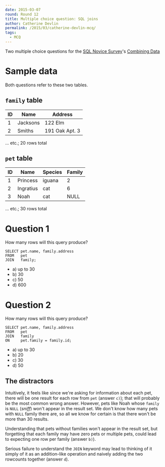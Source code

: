 ```yaml
---
date: 2015-03-07
round: Round 12
title: Multiple choice question: SQL joins
author: Catherine Devlin
permalink: /2015/03/catherine-devlin-mcq/
tags:
  - MCQ
---
```

Two multiple choice questions for the 
[SQL Novice Survey](https://github.com/swcarpentry/sql-novice-survey)'s 
[Combining Data](https://github.com/swcarpentry/sql-novice-survey/blob/gh-pages/07-join.md)

Sample data
===========

Both questions refer to these two tables. 

`family` table
-------------- 

| ID | Name     | Address        |
| -- | -------- | -------------- |
| 1  | Jacksons | 122 Elm        |
| 2  | Smiths   | 191 Oak Apt. 3 |

... etc.; 20 rows total

`pet` table
-----------

| ID | Name       | Species | Family |
| -- | ---------- | ------- | ------ |
| 1  | Princess   | iguana  | 2      |
| 2  | Ingratius  | cat     | 6      |
| 3  | Noah       | cat     | NULL   |

... etc.; 30 rows total

Question 1
==========

How many rows will this query produce?

    SELECT pet.name, family.address
    FROM   pet
    JOIN   family;

* a) up to 30
* b) 30
* c) 50
* d) 600

Question 2
==========

How many rows will this query produce?

    SELECT pet.name, family.address
    FROM   pet
    JOIN   family
    ON     pet.family = family.id;

* a) up to 30
* b) 20
* c) 30
* d) 50

The distractors
---------------

Intuitively, it feels like since we're asking for information
about each pet, there will be one result for each row from 
`pet` (answer `c)`); that will probably be the most common
wrong answer.  However, pets like Noah whose `family` is `NULL`
(*sniff*) won't appear in the result set.  We don't
know how many pets with `NULL` family there are, so all we
know for certain is that there won't be more than 30 results.

Understanding that pets without families won't appear in the
result set, but forgetting that each family may have zero pets
or multiple pets, could lead to expecting one row per family
(answer `b)`).

Serious failure to understand the `JOIN` keyword may lead to
thinking of it simply of it as an addition-like operation 
and naively adding the two rowcounts together (answer `d`).


